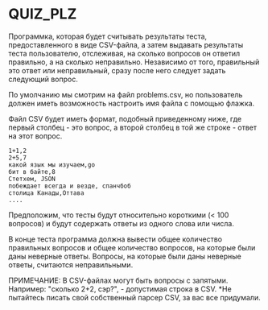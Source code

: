 # QUIZ_PLZ

Программка, которая будет считывать результаты теста, предоставленного в виде CSV-файла, а затем выдавать результаты теста пользователю, отслеживая, на сколько вопросов он ответил правильно, а на сколько неправильно. Независимо от того, правильный это ответ или неправильный, сразу после него следует задать следующий вопрос.

По умолчанию мы смотрим на файл problems.csv, но пользователь должен иметь возможность настроить имя файла с помощью флажка.

Файл CSV будет иметь формат, подобный приведенному ниже, где первый столбец - это вопрос, а второй столбец в той же строке - ответ на этот вопрос.

```
1+1,2
2+5,7
какой язык мы изучаем,go
бит в байте,8
Стетхем, JSON
побеждает всегда и везде, спанчбоб
столица Канады,Оттава
....
```

Предположим, что тесты будут относительно короткими (< 100 вопросов) и будут содержать ответы из одного слова или числа. 

В конце теста программа должна вывести общее количество правильных вопросов и общее количество вопросов, на которые были даны неверные ответы. Вопросы, на которые были даны неверные ответы, считаются неправильными.

ПРИМЕЧАНИЕ: В CSV-файлах могут быть вопросы с запятыми. Например: "сколько 2+2, сэр?",  - допустимая строка в CSV. 
*Не пытайтесь писать свой собственный парсер CSV, за вас все придумали.
